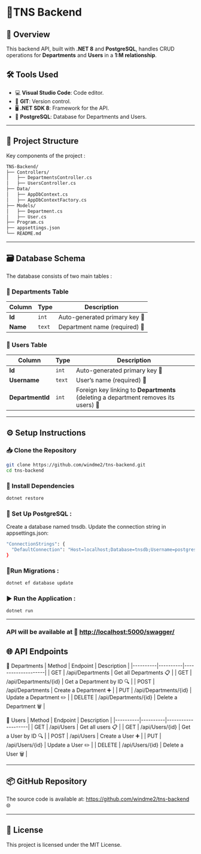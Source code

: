 # 🚀TNS Backend

## 📖 Overview
This backend API, built with **.NET 8** and **PostgreSQL**, handles CRUD operations for **Departments** and **Users** in a **1:M relationship**.

## 🛠️ Tools Used
- 💻 **Visual Studio Code**: Code editor.
- 🌿 **GIT**: Version control.
- 🖥️ **.NET SDK 8**: Framework for the API.
- 🐘 **PostgreSQL**: Database for Departments and Users.

---

## 📂 Project Structure
Key components of the project :
```sh
TNS-Backend/ 
├── Controllers/
│   ├── DepartmentsController.cs 
│   ├── UsersController.cs 
├── Data/
│   ├── AppDbContext.cs 
│   ├── AppDbContextFactory.cs 
├── Models/
│   ├── Department.cs 
│   ├── User.cs 
├── Program.cs
├── appsettings.json
└── README.md
```

---

## 🗃️ Database Schema
The database consists of two main tables :

### 🏢 Departments Table
| Column | Type | Description |
|--------|------|------------|
| **Id** | `int` | Auto-generated primary key 🔑 |
| **Name** | `text` | Department name (required) 📛 |

### 👥 Users Table
| Column | Type | Description |
|--------|------|------------|
| **Id** | `int` | Auto-generated primary key 🔑 |
| **Username** | `text` | User’s name (required) 🧑 |
| **DepartmentId** | `int` | Foreign key linking to **Departments** (deleting a department removes its users) 🔗 |

---

## ⚙️ Setup Instructions

### 📥 Clone the Repository
```sh
git clone https://github.com/windme2/tns-backend.git
cd tns-backend
```

### 🔧 Install Dependencies

```sh
dotnet restore
```

### 🐘 Set Up PostgreSQL :
Create a database named tnsdb.
Update the connection string in appsettings.json:
```sh
"ConnectionStrings": {
  "DefaultConnection": "Host=localhost;Database=tnsdb;Username=postgres;Password=admin"
}
```

### 🚀Run Migrations :
```sh
dotnet ef database update
```
### ▶️ Run the Application :
```sh
dotnet run
```
---

### API will be available at 🔗 [http://localhost:5000/swagger/](http://localhost:5000/swagger/)


## 🌐 API Endpoints

🏢 Departments
| Method | Endpoint | Description | 
|----------|----------|--------------------|
| GET | /api/Departments | Get all Departments 📋 | 
| GET | /api/Departments/{id} | Get a Department by ID 🔍 | 
| POST | /api/Departments | Create a Department ➕ | 
| PUT | /api/Departments/{id} | Update a Department ✏️ | 
| DELETE | /api/Departments/{id} | Delete a Department 🗑️ | 

👥 Users
| Method | Endpoint | Description | 
|----------|----------|--------------------|
| GET | /api/Users | Get all users 📋 | 
| GET | /api/Users/{id} | Get a User by ID 🔍 | 
| POST | /api/Users | Create a User ➕ | 
| PUT | /api/Users/{id} | Update a User ✏️ | 
| DELETE | /api/Users/{id} | Delete a User 🗑️ | 

---

## 📦 GitHub Repository

The source code is available at: https://github.com/windme2/tns-backend 🌐

---

## 📜 License

This project is licensed under the MIT License.
